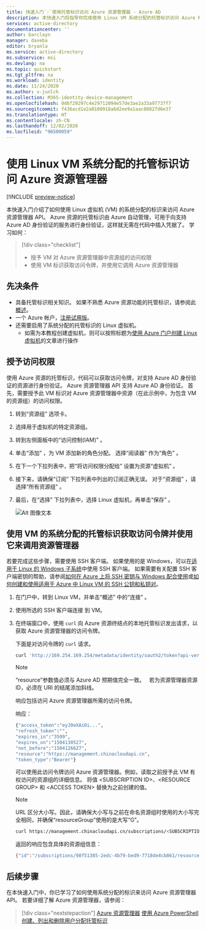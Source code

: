 ```yaml
---
title: 快速入门`:`使用托管标识访问 Azure 资源管理器 - Azure AD
description: 本快速入门将指导你完成使用 Linux VM 系统分配的托管标识访问 Azure Resource Manager 的过程。
services: active-directory
documentationcenter: ''
author: barclayn
manager: daveba
editor: bryanla
ms.service: active-directory
ms.subservice: msi
ms.devlang: na
ms.topic: quickstart
ms.tgt_pltfrm: na
ms.workload: identity
ms.date: 11/24/2020
ms.author: v-junlch
ms.collection: M365-identity-device-management
ms.openlocfilehash: 0d6f29297c4e29712094e57de3ae2a33a97737f7
ms.sourcegitcommit: f436acd1e2a0108918a6d2ee9a1aac88827d6e37
ms.translationtype: HT
ms.contentlocale: zh-CN
ms.lasthandoff: 12/02/2020
ms.locfileid: "96509059"
---
```

# <a name="use-a-linux-vm-system-assigned-managed-identity-to-access-azure-resource-manager"></a>使用 Linux VM 系统分配的托管标识访问 Azure 资源管理器

[!INCLUDE [preview-notice](../../../includes/active-directory-msi-preview-notice.md)]

本快速入门介绍了如何使用 Linux 虚拟机 (VM) 的系统分配的标识来访问 Azure 资源管理器 API。 Azure 资源的托管标识由 Azure 自动管理，可用于向支持 Azure AD 身份验证的服务进行身份验证，这样就无需在代码中插入凭据了。 学习如何：

> [!div class="checklist"]
> * 授予 VM 对 Azure 资源管理器中资源组的访问权限 
> * 使用 VM 标识获取访问令牌，并使用它调用 Azure 资源管理器 

## <a name="prerequisites"></a>先决条件

- 具备托管标识相关知识。 如果不熟悉 Azure 资源功能的托管标识，请参阅此[概述](overview.md)。 
- 一个 Azure 帐户，[注册试用版](https://www.microsoft.com/china/azure/index.html?fromtype=cn)。
- 还需要启用了系统分配的托管标识的 Linux 虚拟机。
  - 如需为本教程创建虚拟机，则可以按照标题为[使用 Azure 门户创建 Linux 虚拟机](../../virtual-machines/linux/quick-create-portal.md#create-virtual-machine)的文章进行操作

## <a name="grant-access"></a>授予访问权限

使用 Azure 资源的托管标识，代码可以获取访问令牌，对支持 Azure AD 身份验证的资源进行身份验证。 Azure 资源管理器 API 支持 Azure AD 身份验证。 首先，需要授予此 VM 标识对 Azure 资源管理器中资源（在此示例中，为包含 VM 的资源组）的访问权限。  

1. 转到“资源组”  选项卡。
2. 选择用于虚拟机的特定资源组。
3. 转到左侧面板中的“访问控制(IAM)”  。
4. 单击“添加”  ，为 VM 添加新的角色分配。 选择“阅读器”  作为“角色”  。
5. 在下一个下拉列表中，把“将访问权限分配给”  设置为资源“虚拟机”  。
6. 接下来，请确保“订阅”  下拉列表中列出的订阅正确无误。 对于“资源组”  ，请选择“所有资源组”  。
7. 最后，在“选择”  下拉列表中，选择 Linux 虚拟机，再单击“保存”  。

    ![Alt 图像文本](./media/msi-tutorial-linux-vm-access-arm/msi-permission-linux.png)

## <a name="get-an-access-token-using-the-vms-system-assigned-managed-identity-and-use-it-to-call-resource-manager"></a>使用 VM 的系统分配的托管标识获取访问令牌并使用它来调用资源管理器

若要完成这些步骤，需要使用 SSH 客户端。 如果使用的是 Windows，可以在[适用于 Linux 的 Windows 子系统](https://docs.microsoft.com/windows/wsl/about)中使用 SSH 客户端。 如果需要有关配置 SSH 客户端密钥的帮助，请参阅[如何在 Azure 上将 SSH 密钥与 Windows 配合使用](../../virtual-machines/linux/ssh-from-windows.md)或[如何创建和使用适用于 Azure 中 Linux VM 的 SSH 公钥和私钥对](../../virtual-machines/linux/mac-create-ssh-keys.md)。

1. 在门户中，转到 Linux VM，并单击“概述”  中的“连接”  。  
2. 使用所选的 SSH 客户端连接  到 VM。 
3. 在终端窗口中，使用 `curl` 向 Azure 资源终结点的本地托管标识发出请求，以获取 Azure 资源管理器的访问令牌。  
 
    下面是对访问令牌的 `curl` 请求。  
    
    ```bash
    curl 'http://169.254.169.254/metadata/identity/oauth2/token?api-version=2018-02-01&resource=https://management.chinacloudapi.cn/' -H Metadata:true   
    ```
    
    > [!NOTE]
    > “resource”参数值必须与 Azure AD 预期值完全一致。    若为资源管理器资源 ID，必须在 URI 的结尾添加斜线。 
    
    响应包括访问 Azure 资源管理器所需的访问令牌。 
    
    响应：  

    ```bash
    {"access_token":"eyJ0eXAiOi...",
    "refresh_token":"",
    "expires_in":"3599",
    "expires_on":"1504130527",
    "not_before":"1504126627",
    "resource":"https://management.chinacloudapi.cn",
    "token_type":"Bearer"} 
    ```
    
    可以使用此访问令牌访问 Azure 资源管理器。例如，读取之前授予此 VM 有权访问的资源组的详细信息。 将值 \<SUBSCRIPTION ID\>、\<RESOURCE GROUP\> 和 \<ACCESS TOKEN\> 替换为之前创建的值。 
    
    > [!NOTE]
    > URL 区分大小写。因此，请确保大小写与之前在命名资源组时使用的大小写完全相同，并确保“resourceGroup”使用的是大写“G”。  
    
    ```bash 
    curl https://management.chinacloudapi.cn/subscriptions/<SUBSCRIPTION ID>/resourceGroups/<RESOURCE GROUP>?api-version=2016-09-01 -H "Authorization: Bearer <ACCESS TOKEN>" 
    ```
    
    返回的响应包含具体的资源组信息： 
     
    ```bash
    {"id":"/subscriptions/98f51385-2edc-4b79-bed9-7718de4cb861/resourceGroups/DevTest","name":"DevTest","location":"chinanorth","properties":{"provisioningState":"Succeeded"}} 
    ```

## <a name="next-steps"></a>后续步骤

在本快速入门中，你已学习了如何使用系统分配的标识来访问 Azure 资源管理器 API。  若要详细了解 Azure 资源管理器，请参阅：

> [!div class="nextstepaction"]
>[Azure 资源管理器](../../azure-resource-manager/management/overview.md)
>[使用 Azure PowerShell 创建、列出和删除用户分配托管标识](how-to-manage-ua-identity-powershell.md)

